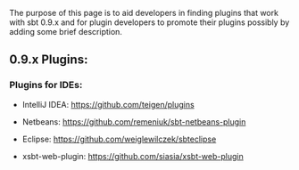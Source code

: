 The purpose of this page is to aid developers in finding plugins that work with sbt 0.9.x and for plugin developers to promote their plugins possibly by adding some brief description.

## 0.9.x Plugins:

### Plugins for IDEs:
 
* IntelliJ IDEA: https://github.com/teigen/plugins
* Netbeans: https://github.com/remeniuk/sbt-netbeans-plugin
* Eclipse: https://github.com/weiglewilczek/sbteclipse


* xsbt-web-plugin: https://github.com/siasia/xsbt-web-plugin